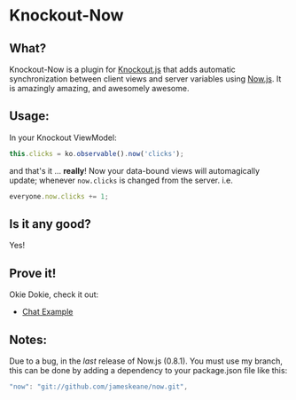 Knockout-Now
============

What?
----------
Knockout-Now is a plugin for [Knockout.js](http://knockoutjs.com/) that adds automatic synchronization between client views and server variables using [Now.js](http://nowjs.com/).  It is amazingly amazing, and awesomely awesome.

Usage:
----------
In your Knockout ViewModel:
```javascript
this.clicks = ko.observable().now('clicks');
```
and that's it ... **really**!  Now your data-bound views will automagically update; whenever ``` now.clicks ``` is changed from the server.
i.e.
```javascript
everyone.now.clicks += 1;
```

Is it any good?
---------------
Yes!

Prove it!
---------
Okie Dokie, check it out:
 * [Chat Example](http://konowchat.jit.su/)

Notes:
---------
Due to a bug, in the *last* release of Now.js (0.8.1).  You must use my branch, this can be done by adding a dependency to your package.json file like this:
```javascript
"now": "git://github.com/jameskeane/now.git",
```